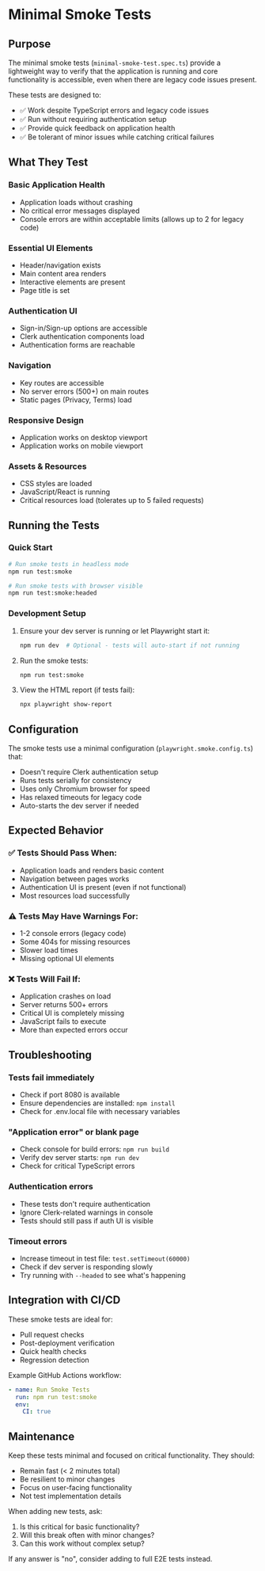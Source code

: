 # Minimal Smoke Tests

## Purpose

The minimal smoke tests (`minimal-smoke-test.spec.ts`) provide a lightweight way to verify that the application is running and core functionality is accessible, even when there are legacy code issues present.

These tests are designed to:
- ✅ Work despite TypeScript errors and legacy code issues
- ✅ Run without requiring authentication setup
- ✅ Provide quick feedback on application health
- ✅ Be tolerant of minor issues while catching critical failures

## What They Test

### Basic Application Health
- Application loads without crashing
- No critical error messages displayed
- Console errors are within acceptable limits (allows up to 2 for legacy code)

### Essential UI Elements
- Header/navigation exists
- Main content area renders
- Interactive elements are present
- Page title is set

### Authentication UI
- Sign-in/Sign-up options are accessible
- Clerk authentication components load
- Authentication forms are reachable

### Navigation
- Key routes are accessible
- No server errors (500+) on main routes
- Static pages (Privacy, Terms) load

### Responsive Design
- Application works on desktop viewport
- Application works on mobile viewport

### Assets & Resources
- CSS styles are loaded
- JavaScript/React is running
- Critical resources load (tolerates up to 5 failed requests)

## Running the Tests

### Quick Start

```bash
# Run smoke tests in headless mode
npm run test:smoke

# Run smoke tests with browser visible
npm run test:smoke:headed
```

### Development Setup

1. Ensure your dev server is running or let Playwright start it:
   ```bash
   npm run dev  # Optional - tests will auto-start if not running
   ```

2. Run the smoke tests:
   ```bash
   npm run test:smoke
   ```

3. View the HTML report (if tests fail):
   ```bash
   npx playwright show-report
   ```

## Configuration

The smoke tests use a minimal configuration (`playwright.smoke.config.ts`) that:
- Doesn't require Clerk authentication setup
- Runs tests serially for consistency
- Uses only Chromium browser for speed
- Has relaxed timeouts for legacy code
- Auto-starts the dev server if needed

## Expected Behavior

### ✅ Tests Should Pass When:
- Application loads and renders basic content
- Navigation between pages works
- Authentication UI is present (even if not functional)
- Most resources load successfully

### ⚠️ Tests May Have Warnings For:
- 1-2 console errors (legacy code)
- Some 404s for missing resources
- Slower load times
- Missing optional UI elements

### ❌ Tests Will Fail If:
- Application crashes on load
- Server returns 500+ errors
- Critical UI is completely missing
- JavaScript fails to execute
- More than expected errors occur

## Troubleshooting

### Tests fail immediately
- Check if port 8080 is available
- Ensure dependencies are installed: `npm install`
- Check for .env.local file with necessary variables

### "Application error" or blank page
- Check console for build errors: `npm run build`
- Verify dev server starts: `npm run dev`
- Check for critical TypeScript errors

### Authentication errors
- These tests don't require authentication
- Ignore Clerk-related warnings in console
- Tests should still pass if auth UI is visible

### Timeout errors
- Increase timeout in test file: `test.setTimeout(60000)`
- Check if dev server is responding slowly
- Try running with `--headed` to see what's happening

## Integration with CI/CD

These smoke tests are ideal for:
- Pull request checks
- Post-deployment verification
- Quick health checks
- Regression detection

Example GitHub Actions workflow:

```yaml
- name: Run Smoke Tests
  run: npm run test:smoke
  env:
    CI: true
```

## Maintenance

Keep these tests minimal and focused on critical functionality. They should:
- Remain fast (< 2 minutes total)
- Be resilient to minor changes
- Focus on user-facing functionality
- Not test implementation details

When adding new tests, ask:
1. Is this critical for basic functionality?
2. Will this break often with minor changes?
3. Can this work without complex setup?

If any answer is "no", consider adding to full E2E tests instead.
